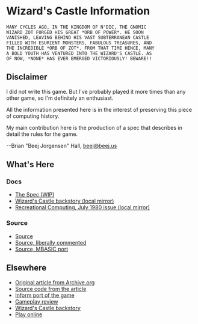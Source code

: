 # Wizard's Castle Information

    MANY CYCLES AGO, IN THE KINGDOM OF N'DIC, THE GNOMIC
    WIZARD ZOT FORGED HIS GREAT *ORB OF POWER*. HE SOON
    VANISHED, LEAVING BEHIND HIS VAST SUBTERRANEAN CASTLE
    FILLED WITH ESURIENT MONSTERS, FABULOUS TREASURES, AND
    THE INCREDIBLE *ORB OF ZOT*. FROM THAT TIME HENCE, MANY
    A BOLD YOUTH HAS VENTURED INTO THE WIZARD'S CASTLE. AS
    OF NOW, *NONE* HAS EVER EMERGED VICTORIOUSLY! BEWARE!!

## Disclaimer

I did not write this game. But I've probably played it more times than
any other game, so I'm definitely an enthusiast.

All the information presented here is in the interest of preserving this
piece of computing history.

My main contribution here is the production of a spec that describes in
detail the rules for the game.

--Brian "Beej Jorgensen" Hall, <beej@beej.us>

## What's Here

### Docs

* [The Spec (WIP)](doc/wizards_castle_spec.md)
* [Wizard's Castle backstory (local mirror)](doc/backstory.md)
* [Recreational Computing, July 1980 issue (local mirror)](doc/1980-07-recreational-computing.pdf)

### Source

* [Source](src/castle.bas)
* [Source, liberally commented](src/castle_commented.bas)
* [Source, MBASIC port](src/castle_mbasic.bas)

## Elsewhere

* [Original article from Archive.org](https://archive.org/details/1980-07-recreational-computing/page/n9)
* [Source code from the article](https://gstein.svn.beanstalkapp.com/oss/trunk/wizcastle/wiz.bas)
* [Inform port of the game](https://www.ifarchive.org/if-archive/games/source/inform/wcastle.inf)
* [Gameplay review](http://crpgaddict.blogspot.com/2013/02/game-90-wizards-castle-1980.html)
* [Wizard's Castle backstory](http://www.armchairarcade.com/neo/node/1381)
* [Play online](https://www.myabandonware.com/game/the-wizard-s-castle-1no/play-1no)